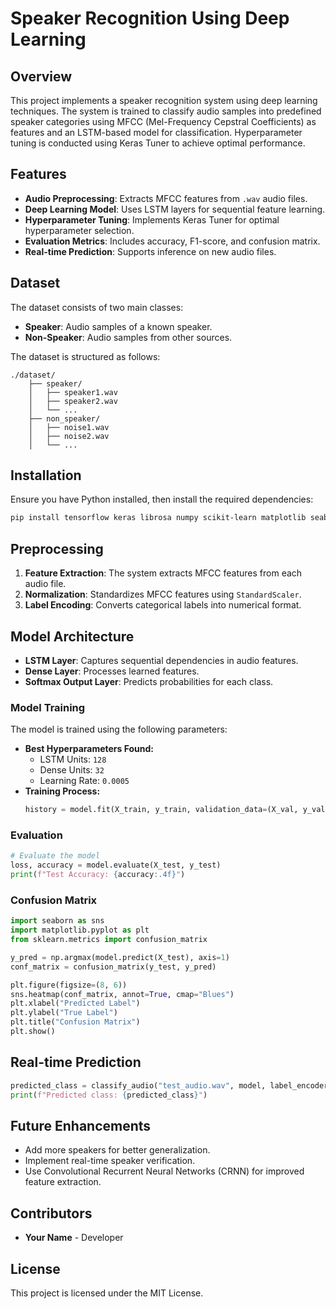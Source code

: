 # Speaker Recognition Using Deep Learning

## Overview
This project implements a speaker recognition system using deep learning techniques. The system is trained to classify audio samples into predefined speaker categories using MFCC (Mel-Frequency Cepstral Coefficients) as features and an LSTM-based model for classification. Hyperparameter tuning is conducted using Keras Tuner to achieve optimal performance.

## Features
- **Audio Preprocessing**: Extracts MFCC features from `.wav` audio files.
- **Deep Learning Model**: Uses LSTM layers for sequential feature learning.
- **Hyperparameter Tuning**: Implements Keras Tuner for optimal hyperparameter selection.
- **Evaluation Metrics**: Includes accuracy, F1-score, and confusion matrix.
- **Real-time Prediction**: Supports inference on new audio files.

## Dataset
The dataset consists of two main classes:
- **Speaker**: Audio samples of a known speaker.
- **Non-Speaker**: Audio samples from other sources.

The dataset is structured as follows:
```
./dataset/
    ├── speaker/
    │   ├── speaker1.wav
    │   ├── speaker2.wav
    │   └── ...
    ├── non_speaker/
    │   ├── noise1.wav
    │   ├── noise2.wav
    │   └── ...
```

## Installation
Ensure you have Python installed, then install the required dependencies:
```sh
pip install tensorflow keras librosa numpy scikit-learn matplotlib seaborn keras-tuner
```

## Preprocessing
1. **Feature Extraction**: The system extracts MFCC features from each audio file.
2. **Normalization**: Standardizes MFCC features using `StandardScaler`.
3. **Label Encoding**: Converts categorical labels into numerical format.

## Model Architecture
- **LSTM Layer**: Captures sequential dependencies in audio features.
- **Dense Layer**: Processes learned features.
- **Softmax Output Layer**: Predicts probabilities for each class.

### Model Training
The model is trained using the following parameters:
- **Best Hyperparameters Found:**
  - LSTM Units: `128`
  - Dense Units: `32`
  - Learning Rate: `0.0005`
- **Training Process:**
  ```python
  history = model.fit(X_train, y_train, validation_data=(X_val, y_val), epochs=20, batch_size=32, callbacks=[early_stopping])
  ```

### Evaluation
```python
# Evaluate the model
loss, accuracy = model.evaluate(X_test, y_test)
print(f"Test Accuracy: {accuracy:.4f}")
```

### Confusion Matrix
```python
import seaborn as sns
import matplotlib.pyplot as plt
from sklearn.metrics import confusion_matrix

y_pred = np.argmax(model.predict(X_test), axis=1)
conf_matrix = confusion_matrix(y_test, y_pred)

plt.figure(figsize=(8, 6))
sns.heatmap(conf_matrix, annot=True, cmap="Blues")
plt.xlabel("Predicted Label")
plt.ylabel("True Label")
plt.title("Confusion Matrix")
plt.show()
```

## Real-time Prediction
```python
predicted_class = classify_audio("test_audio.wav", model, label_encoder)
print(f"Predicted class: {predicted_class}")
```

## Future Enhancements
- Add more speakers for better generalization.
- Implement real-time speaker verification.
- Use Convolutional Recurrent Neural Networks (CRNN) for improved feature extraction.

## Contributors
- **Your Name** - Developer

## License
This project is licensed under the MIT License.

